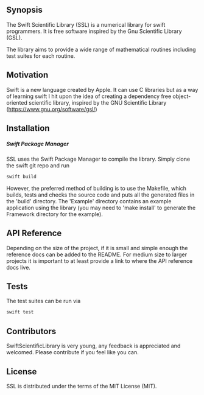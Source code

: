 ## Synopsis


The Swift Scientific Library (SSL) is a numerical library for swift programmers. It is free software inspired by the Gnu Scientific Library (GSL).

The library aims to provide a wide range of mathematical routines including test suites for each routine.

## Motivation

Swift is a new language created by Apple. It can use C libraries but as a way of learning swift I hit upon the idea of 
creating a dependency free object-oriented scientific library, inspired by the GNU Scientific Library (https://www.gnu.org/software/gsl/)

## Installation

##### Swift Package Manager
SSL uses the Swift Package Manager to compile the library. Simply clone the swift git repo and run 
```bash
swift build 
```

However, the preferred method of building is to use the Makefile, which builds, tests and checks the source code and puts all the generated files in the 'build' directory. The 'Example' directory contains an example application using the library (you may need to 'make install' to generate the Framework directory for the example). 

## API Reference

Depending on the size of the project, if it is small and simple enough the reference docs can be added to the README. For medium size to larger projects it is important to at least provide a link to where the API reference docs live.

## Tests

The test suites can be run via
```bash
swift test
```
## Contributors


SwiftScientificLibrary is very young, any feedback is appreciated and welcomed.
Please contribute if you feel like you can.

## License

SSL is distributed under the terms of the MIT License (MIT).
